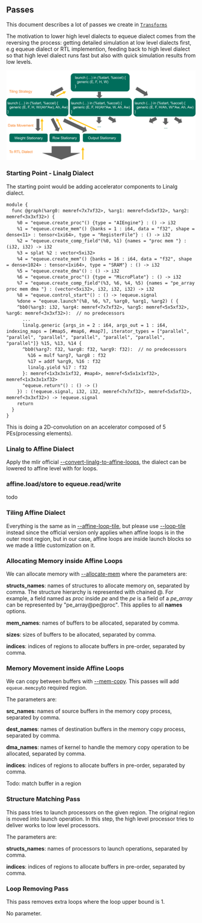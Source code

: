 ## Passes

This document describes a lot of passes we create in [`Transforms`](../lib/Transforms/)

The motivation to lower high level dialects to equeue dialect comes from the reversing the process: getting detailed simulation at low level dialects first, e.g equeue dialect or RTL implemention, feeding back to high level dialect so that high level dialect runs fast but also with quick simulation results from low levels.

![lowering_passes](fig/lowering_passes.png)

### Starting Point - Linalg Dialect

The starting point would be adding accelerator components to Linalg dialect. 

```mlir
module {
  func @graph(%arg0: memref<7x7xf32>, %arg1: memref<5x5xf32>, %arg2: memref<3x3xf32>) {
    %0 = "equeue.create_proc"() {type = "AIEngine"} : () -> i32
    %1 = "equeue.create_mem"() {banks = 1 : i64, data = "f32", shape = dense<11> : tensor<1xi64>, type = "RegisterFile"} : () -> i32
    %2 = "equeue.create_comp_field"(%0, %1) {names = "proc mem "} : (i32, i32) -> i32
    %3 = splat %2 : vector<5xi32>
    %4 = "equeue.create_mem"() {banks = 16 : i64, data = "f32", shape = dense<1024> : tensor<1xi64>, type = "SRAM"} : () -> i32
    %5 = "equeue.create_dma"() : () -> i32
    %6 = "equeue.create_proc"() {type = "MicroPlate"} : () -> i32
    %7 = "equeue.create_comp_field"(%3, %6, %4, %5) {names = "pe_array proc mem dma "} : (vector<5xi32>, i32, i32, i32) -> i32
    %8 = "equeue.control_start"() : () -> !equeue.signal
    %done = "equeue.launch"(%8, %6, %7, %arg0, %arg1, %arg2) ( {
    ^bb0(%arg3: i32, %arg4: memref<7x7xf32>, %arg5: memref<5x5xf32>, %arg6: memref<3x3xf32>):  // no predecessors
      ...
      linalg.generic {args_in = 2 : i64, args_out = 1 : i64, indexing_maps = [#map5, #map6, #map7], iterator_types = ["parallel", "parallel", "parallel", "parallel", "parallel", "parallel", "parallel"]} %15, %13, %14 {
      ^bb0(%arg7: f32, %arg8: f32, %arg9: f32):  // no predecessors
        %16 = mulf %arg7, %arg8 : f32
        %17 = addf %arg9, %16 : f32
        linalg.yield %17 : f32
      }: memref<1x3x3x1xf32, #map4>, memref<5x5x1x1xf32>, memref<1x3x3x1xf32>
      "equeue.return"() : () -> ()
    }) : (!equeue.signal, i32, i32, memref<7x7xf32>, memref<5x5xf32>, memref<3x3xf32>) -> !equeue.signal
    return
  }
}
```

This is doing a 2D-convolution on an accelerator composed of 5 PEs(processing elements).

### Linalg to Affine Dialect

Apply the mlir official [--convert-linalg-to-affine-loops](https://mlir.llvm.org/docs/Passes/#-convert-linalg-to-affine-loops-lower-the-operations-from-the-linalg-dialect-into-affine-loops), the dialect can be lowered to affine level with   for loops.

### affine.load/store to equeue.read/write

todo

### Tiling Affine Dialect

Everything is the same as in [--affine-loop-tile](https://mlir.llvm.org/docs/Passes/#-affine-loop-tile-tile-affine-loop-nests), but please use [--loop-tile](../lib/Transforms/MyLoopTiling.cpp) instead since the official version only applies when affine loops is in the outer most region, but in our case, affine loops are inside launch blocks so we made a little customization on it.

### Allocating Memory inside Affine Loops

We can allocate memory with [--allocate-mem](../lib/Transforms/AllocateMem.cpp) where the parameters are:

**structs_names**: names of structures to allocate memory on, separated by comma. The structure hierarchy is represented with chained @. For example, a field named as *proc* inside *pe* and the *pe* is a field of a *pe_array* can be represented by "pe_array@pe@proc". This applies to all **names** options.

**mem_names**: names of buffers to be allocated, separated by comma.

**sizes**: sizes of buffers to be allocated, separated by comma.

**indices**: indices of regions to allocate buffers in pre-order, separated by comma.

### Memory Movement inside Affine Loops

We can copy between buffers with [--mem-copy](../lib/Transforms/MemCopy.cpp). This passes will add `equeue.memcpy`to required region.

The parameters are:

**src_names**: names of source buffers in the memory copy process, separated by comma.

**dest_names**: names of destination buffers in the memory copy process, separated by comma.

**dma_names**: names of kernel to handle the memory copy operation to be allocated, separated by comma.

**indices**: indices of regions to allocate buffers in pre-order, separated by comma.

Todo: match buffer in a region

### Structure Matching Pass

This pass tries to launch processors on the given region. The original region is moved into launch operation. In this step, the high level processor tries to deliver works to low level processors. 

The parameters are:

**structs_names**: names of processors to launch operations, separated by comma.

**indices**: indices of regions to allocate buffers in pre-order, separated by comma.

### Loop Removing Pass

 This pass removes extra loops where the loop upper bound is 1. 

No parameter.















